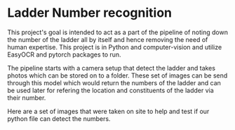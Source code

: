 # Ladder Number recognition

This project's goal is intended to act as a part of the pipeline of noting down the number of the ladder all by itself and hence removing the need of human expertise. This project is in Python and computer-vision and utilize EasyOCR and pytorch packages to run.

The pipeline starts with a camera setup that detect the ladder and takes photos which can be stored on to a folder. These set of images can be send through this model which would return the numbers of the ladder and can be used later for refering the location and constituents of the ladder via their number.

Here are a set of images that were taken on site to help and test if our python file can detect the numbers.